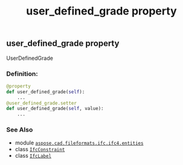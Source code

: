 ﻿---
title: user_defined_grade property
second_title: Aspose.CAD for Python via .NET API References
description: 
type: docs
weight: 100
url: /aspose.cad.fileformats.ifc.ifc4.entities/ifcconstraint/user_defined_grade/
is_root: false
---

## user_defined_grade property


UserDefinedGrade
### Definition:
```python
@property
def user_defined_grade(self):
    ...
@user_defined_grade.setter
def user_defined_grade(self, value):
    ...
```

### See Also
* module [`aspose.cad.fileformats.ifc.ifc4.entities`](../../)
* class [`IfcConstraint`](/cad/python-net/aspose.cad.fileformats.ifc.ifc4.entities/ifcconstraint)
* class [`IfcLabel`](/cad/python-net/aspose.cad.fileformats.ifc.ifc4.types/ifclabel)
